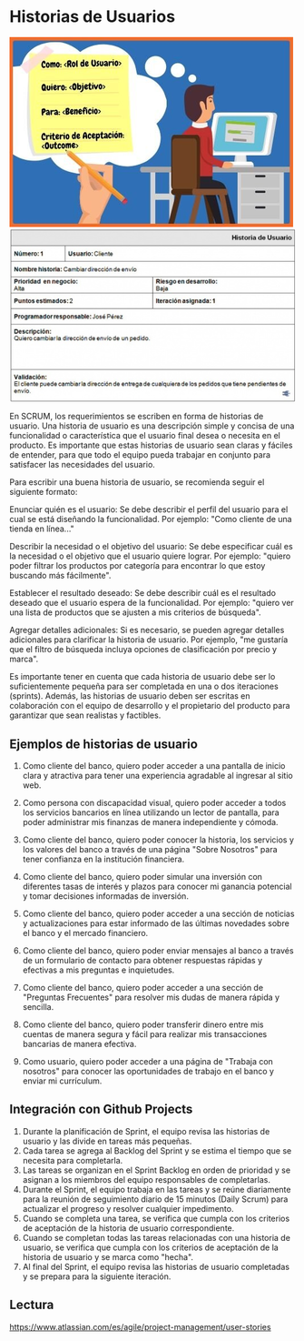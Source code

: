 # Historias de Usuarios 

![Historias de Usuario](./../assets/ppt/SCRUM-historias-usuario.jpg)
![Historias de Usuario](./../assets/ppt/SCRUM-historias-usuario-2.jpg)

En SCRUM, los requerimientos se escriben en forma de historias de usuario. Una historia de usuario es una descripción simple y concisa de una funcionalidad o característica que el usuario final desea o necesita en el producto. Es importante que estas historias de usuario sean claras y fáciles de entender, para que todo el equipo pueda trabajar en conjunto para satisfacer las necesidades del usuario.

Para escribir una buena historia de usuario, se recomienda seguir el siguiente formato:

Enunciar quién es el usuario: Se debe describir el perfil del usuario para el cual se está diseñando la funcionalidad. Por ejemplo: "Como cliente de una tienda en línea..."

Describir la necesidad o el objetivo del usuario: Se debe especificar cuál es la necesidad o el objetivo que el usuario quiere lograr. Por ejemplo: "quiero poder filtrar los productos por categoría para encontrar lo que estoy buscando más fácilmente".

Establecer el resultado deseado: Se debe describir cuál es el resultado deseado que el usuario espera de la funcionalidad. Por ejemplo: "quiero ver una lista de productos que se ajusten a mis criterios de búsqueda".

Agregar detalles adicionales: Si es necesario, se pueden agregar detalles adicionales para clarificar la historia de usuario. Por ejemplo, "me gustaría que el filtro de búsqueda incluya opciones de clasificación por precio y marca".

Es importante tener en cuenta que cada historia de usuario debe ser lo suficientemente pequeña para ser completada en una o dos iteraciones (sprints). Además, las historias de usuario deben ser escritas en colaboración con el equipo de desarrollo y el propietario del producto para garantizar que sean realistas y factibles.

## Ejemplos de historias de usuario 

1. Como cliente del banco, quiero poder acceder a una pantalla de inicio clara y atractiva para tener una experiencia agradable al ingresar al sitio web.

1. Como persona con discapacidad visual, quiero poder acceder a todos los servicios bancarios en línea utilizando un lector de pantalla, para poder administrar mis finanzas de manera independiente y cómoda.

1. Como cliente del banco, quiero poder conocer la historia, los servicios y los valores del banco a través de una página "Sobre Nosotros" para tener confianza en la institución financiera.

1. Como cliente del banco, quiero poder simular una inversión con diferentes tasas de interés y plazos para conocer mi ganancia potencial y tomar decisiones informadas de inversión.

1. Como cliente del banco, quiero poder acceder a una sección de noticias y actualizaciones para estar informado de las últimas novedades sobre el banco y el mercado financiero.

1. Como cliente del banco, quiero poder enviar mensajes al banco a través de un formulario de contacto para obtener respuestas rápidas y efectivas a mis preguntas e inquietudes.

1. Como cliente del banco, quiero poder acceder a una sección de "Preguntas Frecuentes" para resolver mis dudas de manera rápida y sencilla.

1. Como cliente del banco, quiero poder transferir dinero entre mis cuentas de manera segura y fácil para realizar mis transacciones bancarias de manera efectiva.

1. Como usuario, quiero poder acceder a una página de "Trabaja con nosotros" para conocer las oportunidades de trabajo en el banco y enviar mi currículum.

## Integración con Github Projects 

1. Durante la planificación de Sprint, el equipo revisa las historias de usuario y las divide en tareas más pequeñas.
1. Cada tarea se agrega al Backlog del Sprint y se estima el tiempo que se necesita para completarla.
1. Las tareas se organizan en el Sprint Backlog en orden de prioridad y se asignan a los miembros del equipo responsables de completarlas.
1. Durante el Sprint, el equipo trabaja en las tareas y se reúne diariamente para la reunión de seguimiento diario de 15 minutos (Daily Scrum) para actualizar el progreso y resolver cualquier impedimento.
1. Cuando se completa una tarea, se verifica que cumpla con los criterios de aceptación de la historia de usuario correspondiente.
1. Cuando se completan todas las tareas relacionadas con una historia de usuario, se verifica que cumpla con los criterios de aceptación de la historia de usuario y se marca como "hecha".
1. Al final del Sprint, el equipo revisa las historias de usuario completadas y se prepara para la siguiente iteración.

## Lectura 

https://www.atlassian.com/es/agile/project-management/user-stories